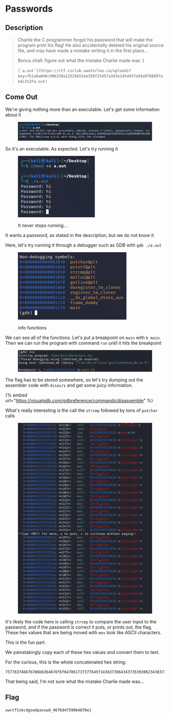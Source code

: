 # Passwords

## Description

> Charlie the C programmer forgot his password that will make the program print his flag! He also accidentally deleted his original source file, and may have made a mistake writing it in the first place...
>
> Bonus chall: figure out what the mistake Charlie made was :)
>
> ``[`a.out`](https://ctf.csclub.uwaterloo.ca/uploads?key=fb1a8a046c906259a1252bb53ee350f25457a3d3e145d45fa93a9708997abdc1%2Fa.out)``

## Come Out

We're giving nothing more than an executable. Let's get some information about it

<figure><img src="../../.gitbook/assets/image (11) (1).png" alt=""><figcaption></figcaption></figure>

So it's an executable. As expected. Let's try running it

<figure><img src="../../.gitbook/assets/image (5) (1).png" alt=""><figcaption><p>It never stops running...</p></figcaption></figure>

It wants a password, as stated in the description, but we do not know it

Here, let's try running it through a debugger such as GDB with `gdb ./a.out`

<figure><img src="../../.gitbook/assets/image (2) (2).png" alt=""><figcaption><p>info functions</p></figcaption></figure>

We can see all of the functions. Let's put a breakpoint on `main` with `b main`. Then we can run the program with command `run` until it hits the breakpoint

<figure><img src="../../.gitbook/assets/image (9).png" alt=""><figcaption></figcaption></figure>

The flag has to be stored somewhere, so let's try dumping out the assembler code with `disas/s` and get some juicy information.&#x20;

{% embed url="https://visualgdb.com/gdbreference/commands/disassemble" %}

What's really interesting is the call the `strcmp` followed by tons of `putchar` calls

<figure><img src="../../.gitbook/assets/image (6).png" alt=""><figcaption></figcaption></figure>

It's likely the code here is calling `strcmp` to compare the user input to the password, and if the password is correct it puts, or prints out, the flag. These hex values that are being moved with `mov` look like ASCII characters.

This is the fun part.

We painstakingly copy each of these hex values and convert them to text.

For the curious, this is the whole concatenated hex string:

```
75776374667b786b6364676f6f647061737377645f343637366434373539306234383736657d
```

That being said, I'm not sure what the mistake Charlie made was...

## Flag

`uwctf{xkcdgoodpasswd_4676d47590b4876e}`
